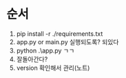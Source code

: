 # 순서
1. pip install -r ./requirements.txt
2. app.py or main.py 실행되도록? 되있다
3. python .\app.py ㄱㄱ
4. 잘돌아간다?
5. version 확인해서 관리(노트)